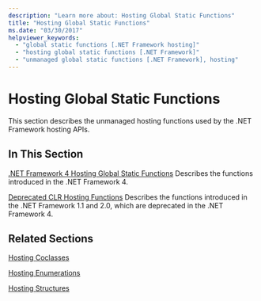 ```yaml
---
description: "Learn more about: Hosting Global Static Functions"
title: "Hosting Global Static Functions"
ms.date: "03/30/2017"
helpviewer_keywords:
  - "global static functions [.NET Framework hosting]"
  - "hosting global static functions [.NET Framework]"
  - "unmanaged global static functions [.NET Framework], hosting"
---
```

# Hosting Global Static Functions

This section describes the unmanaged hosting functions used by the .NET Framework hosting APIs.

## In This Section

 [.NET Framework 4 Hosting Global Static Functions](net-framework-4-hosting-global-static-functions.md)
 Describes the functions introduced in the .NET Framework 4.

 [Deprecated CLR Hosting Functions](deprecated-clr-hosting-functions.md)
 Describes the functions introduced in the .NET Framework 1.1 and 2.0, which are deprecated in the .NET Framework 4.

## Related Sections

 [Hosting Coclasses](hosting-coclasses.md)

 [Hosting Enumerations](hosting-enumerations.md)

 [Hosting Structures](hosting-structures.md)
